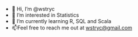 - 👋 Hi, I’m @wstryc
- 👀 I’m interested in Statistics
- 🌱 I’m currently learning R, SQL and Scala
- 📫Feel free to reach me out at wstryc@gmail.com

<!---
wstryc/wstryc is a ✨ special ✨ repository because its `README.md` (this file) appears on your GitHub profile.
You can click the Preview link to take a look at your changes.
--->
